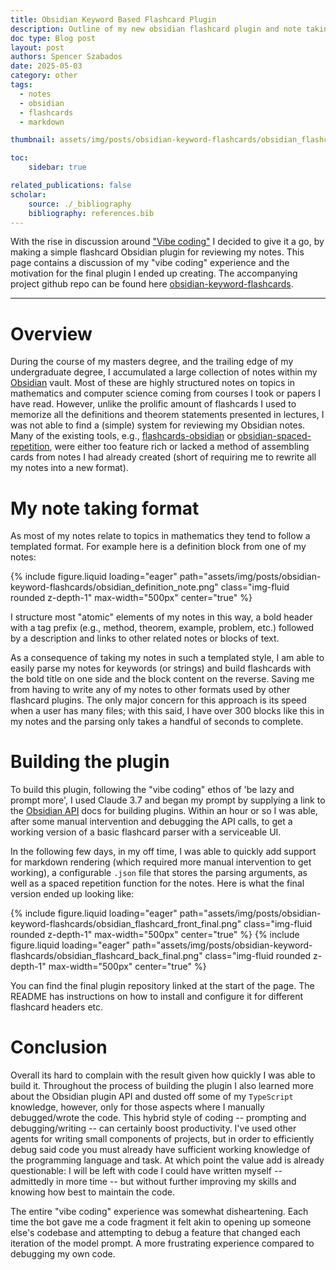 ```yaml
---
title: Obsidian Keyword Based Flashcard Plugin
description: Outline of my new obsidian flashcard plugin and note taking method.
doc type: Blog post
layout: post
authors: Spencer Szabados
date: 2025-05-03
category: other
tags:
  - notes
  - obsidian
  - flashcards
  - markdown

thumbnail: assets/img/posts/obsidian-keyword-flashcards/obsidian_flashcard_back_final.png

toc:
    sidebar: true

related_publications: false
scholar: 
    source: ./_bibliography
    bibliography: references.bib
---
```


With the rise in discussion around ["Vibe coding"](https://x.com/karpathy/status/1886192184808149383) I decided to give it a go, by making a simple flashcard Obsidian plugin for reviewing my notes. This page contains a discussion of my "vibe coding" experience and the motivation for the final plugin I ended up creating. The accompanying project github repo can be found here [obsidian-keyword-flashcards](https://github.com/SpencerSzabados/obsidian-keyword-flashcards).

---

# Overview
During the course of my masters degree, and the trailing edge of my undergraduate degree, I accumulated a large collection of notes within my [Obsidian](https://obsidian.md/) vault. Most of these are highly structured notes on topics in mathematics and computer science coming from courses I took or papers I have read. However, unlike the prolific amount of flashcards I used to memorize all the definitions and theorem statements presented in lectures, I was not able to find a (simple) system for reviewing my Obsidian notes. Many of the existing tools, e.g., [flashcards-obsidian](https://github.com/reuseman/flashcards-obsidian) or [obsidian-spaced-repetition](https://github.com/st3v3nmw/obsidian-spaced-repetition), were either too feature rich or lacked a method of assembling cards from notes I had already created (short of requiring me to rewrite all my notes into a new format).

# My note taking format
As most of my notes relate to topics in mathematics they tend to follow a templated format. For example here is a definition block from one of my notes:

{% include figure.liquid loading="eager" path="assets/img/posts/obsidian-keyword-flashcards/obsidian_definition_note.png" class="img-fluid rounded z-depth-1" max-width="500px" center="true" %}

I structure most "atomic" elements of my notes in this way, a bold header with a tag prefix (e.g., method, theorem, example, problem, etc.) followed by a description and links to other related notes or blocks of text. 

As a consequence of taking my notes in such a templated style, I am able to easily parse my notes for keywords (or strings) and build flashcards with the bold title on one side and the block content on the reverse. Saving me from having to write any of my notes to other formats used by other flashcard plugins. The only major concern for this approach is its speed when a user has many files; with this said, I have over 300 blocks like this in my notes and the parsing only takes a handful of seconds to complete.

# Building the plugin
To build this plugin, following the "vibe coding" ethos of 'be lazy and prompt more', I used Claude 3.7 and began my prompt by supplying a link to the [Obsidian API](https://docs.obsidian.md/Plugins/Getting+started/Build+a+plugin#Prerequisites) docs for building plugins. Within an hour or so I was able, after some manual intervention and debugging the API calls, to get a working version of a basic flashcard parser with a serviceable UI. 

In the following few days, in my off time, I was able to quickly add support for markdown rendering (which required more manual intervention to get working), a configurable `.json` file that stores the parsing arguments, as well as a spaced repetition function for the notes. Here is what the final version ended up looking like:

{% include figure.liquid loading="eager" path="assets/img/posts/obsidian-keyword-flashcards/obsidian_flashcard_front_final.png" class="img-fluid rounded z-depth-1" max-width="500px" center="true" %}
{% include figure.liquid loading="eager" path="assets/img/posts/obsidian-keyword-flashcards/obsidian_flashcard_back_final.png" class="img-fluid rounded z-depth-1" max-width="500px" center="true" %}

You can find the final plugin repository linked at the start of the page. The README has instructions on how to install and configure it for different flashcard headers etc.

# Conclusion

Overall its hard to complain with the result given how quickly I was able to build it. Throughout the process of building the plugin I also learned more about the Obsidian plugin API and dusted off some of my `TypeScript` knowledge, however, only for those aspects where I manually debugged/wrote the code. This hybrid style of coding -- prompting and debugging/writing -- can certainly boost productivity. I've  used other agents for writing small components of projects, but in order to efficiently debug said code you must already have sufficient working knowledge of the programming language and task. At which point the value add is already questionable: I will be left with code I could have written myself -- admittedly in more time -- but without further improving my skills and knowing how best to maintain the code.

The entire "vibe coding" experience was somewhat disheartening. Each time the bot gave me a code fragment it felt akin to opening up someone else's codebase and attempting to debug a feature that changed each iteration of the model prompt. A more frustrating experience compared to debugging my own code.